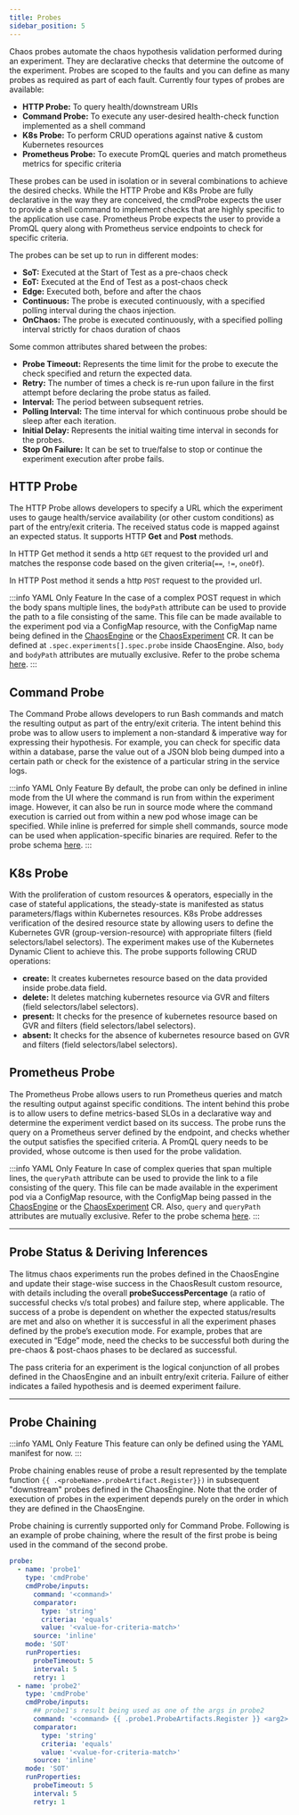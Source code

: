 ```yaml
---
title: Probes
sidebar_position: 5
---
```


Chaos probes automate the chaos hypothesis validation performed during an experiment. They are declarative checks that determine the outcome of the experiment. Probes are scoped to the faults and you can define as many probes as required as part of each fault. Currently four types of probes are available:
- **HTTP Probe:** To query health/downstream URIs
- **Command Probe:** To execute any user-desired health-check function implemented as a shell command
- **K8s Probe:** To perform CRUD operations against native & custom Kubernetes resources
- **Prometheus Probe:** To execute PromQL queries and match prometheus metrics for specific criteria 

These probes can be used in isolation or in several combinations to achieve the desired checks. While the HTTP Probe and K8s Probe are fully declarative in the way they are conceived, the cmdProbe expects the user to provide a shell command to implement checks that are highly specific to the application use case. Prometheus Probe expects the user to provide a PromQL query along with Prometheus service endpoints to check for specific criteria.

The probes can be set up to run in different modes:
- **SoT:** Executed at the Start of Test as a pre-chaos check
- **EoT:** Executed at the End of Test as a post-chaos check
- **Edge:** Executed both, before and after the chaos
- **Continuous:** The probe is executed continuously, with a specified polling interval during the chaos injection.
- **OnChaos:** The probe is executed continuously, with a specified polling interval strictly for chaos duration of chaos

Some common attributes shared between the probes:
- **Probe Timeout:** Represents the time limit for the probe to execute the check specified and return the expected data.
- **Retry:** The number of times a check is re-run upon failure in the first attempt before declaring the probe status as failed.
- **Interval:** The period between subsequent retries.
- **Polling Interval:** The time interval for which continuous probe should be sleep after each iteration.
- **Initial Delay:** Represents the initial waiting time interval in seconds for the probes.
- **Stop On Failure:** It can be set to true/false to stop or continue the experiment execution after probe fails.


## HTTP Probe
The HTTP Probe allows developers to specify a URL which the experiment uses to gauge health/service availability (or other custom conditions) as part of the entry/exit criteria. The received status code is mapped against an expected status. It supports HTTP **Get** and **Post** methods.

In HTTP Get method it sends a http `GET` request to the provided url and matches the response code based on the given criteria(`==`, `!=`, `oneOf`).

In HTTP Post method it sends a http `POST` request to the provided url. 

:::info YAML Only Feature
In the case of a complex POST request in which the body spans multiple lines, the `bodyPath` attribute can be used to provide the path to a file consisting of the same. This file can be made available to the experiment pod via a ConfigMap resource, with the ConfigMap name being defined in the [ChaosEngine](https://docs.litmuschaos.io/docs/concepts/chaos-engine) or the [ChaosExperiment](https://docs.litmuschaos.io/docs/concepts/chaos-experiment) CR. It can be defined at `.spec.experiments[].spec.probe` inside ChaosEngine. Also, `body` and `bodyPath` attributes are mutually exclusive. Refer to the probe schema [here](https://docs.litmuschaos.io/docs/concepts/probes#httpprobe).
:::

## Command Probe
The Command Probe allows developers to run Bash commands and match the resulting output as part of the entry/exit criteria. The intent behind this probe was to allow users to implement a non-standard & imperative way for expressing their hypothesis. For example, you can check for specific data within a database, parse the value out of a JSON blob being dumped into a certain path or check for the existence of a particular string in the service logs.

:::info YAML Only Feature
By default, the probe can only be defined in inline mode from the UI where the command is run from within the experiment image. However, it can also be run in source mode where the command execution is carried out from within a new pod whose image can be specified. While inline is preferred for simple shell commands, source mode can be used when application-specific binaries are required. Refer to the probe schema [here](https://docs.litmuschaos.io/docs/concepts/probes#cmdprobe).
:::

## K8s Probe
With the proliferation of custom resources & operators, especially in the case of stateful applications, the steady-state is manifested as status parameters/flags within Kubernetes resources. K8s Probe addresses verification of the desired resource state by allowing users to define the Kubernetes GVR (group-version-resource) with appropriate filters (field selectors/label selectors). The experiment makes use of the Kubernetes Dynamic Client to achieve this. The probe supports following CRUD operations:
- **create:** It creates kubernetes resource based on the data provided inside probe.data field.
- **delete:** It deletes matching kubernetes resource via GVR and filters (field selectors/label selectors).
- **present:** It checks for the presence of kubernetes resource based on GVR and filters (field selectors/label selectors).
- **absent:** It checks for the absence of kubernetes resource based on GVR and filters (field selectors/label selectors).

## Prometheus Probe
The Prometheus Probe allows users to run Prometheus queries and match the resulting output against specific conditions. The intent behind this probe is to allow users to define metrics-based SLOs in a declarative way and determine the experiment verdict based on its success. The probe runs the query on a Prometheus server defined by the endpoint, and checks whether the output satisfies the specified criteria. A PromQL query needs to be provided, whose outcome is then used for the probe validation.

:::info YAML Only Feature
In case of complex queries that span multiple lines, the `queryPath` attribute can be used to provide the link to a file consisting of the query. This file can be made available in the experiment pod via a ConfigMap resource, with the ConfigMap being passed in the [ChaosEngine](https://docs.litmuschaos.io/docs/concepts/chaos-engine) or the [ChaosExperiment](https://docs.litmuschaos.io/docs/concepts/chaos-experiment) CR. Also, `query` and `queryPath` attributes are mutually exclusive. Refer to the probe schema [here](https://docs.litmuschaos.io/docs/concepts/probes#promprobe).
:::

---
## Probe Status & Deriving Inferences

The litmus chaos experiments run the probes defined in the ChaosEngine and update their stage-wise success in the ChaosResult custom resource, with details including the overall **probeSuccessPercentage** (a ratio of successful checks v/s total probes) and failure step, where applicable. The success of a probe is dependent on whether the expected status/results are met and also on whether it is successful in all the experiment phases defined by the probe’s execution mode. For example, probes that are executed in “Edge” mode, need the checks to be successful both during the pre-chaos & post-chaos phases to be declared as successful.

The pass criteria for an experiment is the logical conjunction of all probes defined in the ChaosEngine and an inbuilt entry/exit criteria. Failure of either indicates a failed hypothesis and is deemed experiment failure.

---
## Probe Chaining

:::info YAML Only Feature
This feature can only be defined using the YAML manifest for now.
:::

Probe chaining enables reuse of probe a result represented by the template function `{{ .<probeName>.probeArtifact.Register}})` in subsequent "downstream" probes defined in the ChaosEngine. Note that the order of execution of probes in the experiment depends purely on the order in which they are defined in the ChaosEngine.

Probe chaining is currently supported only for Command Probe. Following is an example of probe chaining, where the result of the first probe is being used in the command of the second probe.

```yaml
probe:
  - name: 'probe1'
    type: 'cmdProbe'
    cmdProbe/inputs:
      command: '<command>'
      comparator:
        type: 'string'
        criteria: 'equals'
        value: '<value-for-criteria-match>'
      source: 'inline'
    mode: 'SOT'
    runProperties:
      probeTimeout: 5
      interval: 5
      retry: 1
  - name: 'probe2'
    type: 'cmdProbe'
    cmdProbe/inputs:
      ## probe1's result being used as one of the args in probe2
      command: '<command> {{ .probe1.ProbeArtifacts.Register }} <arg2>'
      comparator:
        type: 'string'
        criteria: 'equals'
        value: '<value-for-criteria-match>'
      source: 'inline'
    mode: 'SOT'
    runProperties:
      probeTimeout: 5
      interval: 5
      retry: 1
```
